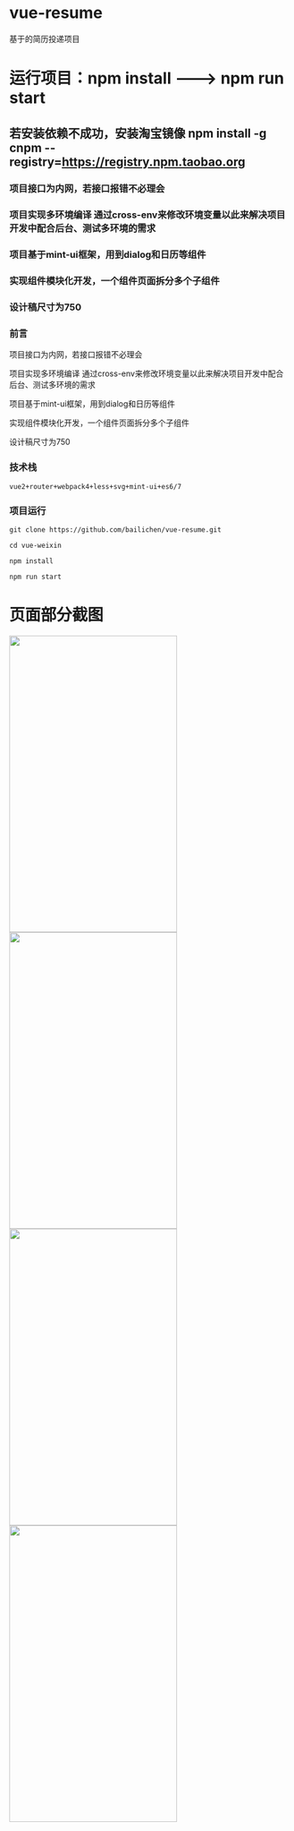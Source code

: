 # vue-resume
基于的简历投递项目
# 运行项目：npm install ---> npm run start
## 若安装依赖不成功，安装淘宝镜像   npm install -g cnpm --registry=https://registry.npm.taobao.org
### 项目接口为内网，若接口报错不必理会
### 项目实现多环境编译 通过cross-env来修改环境变量以此来解决项目开发中配合后台、测试多环境的需求
### 项目基于mint-ui框架，用到dialog和日历等组件
### 实现组件模块化开发，一个组件页面拆分多个子组件
### 设计稿尺寸为750

### 前言

项目接口为内网，若接口报错不必理会

项目实现多环境编译 通过cross-env来修改环境变量以此来解决项目开发中配合后台、测试多环境的需求

项目基于mint-ui框架，用到dialog和日历等组件

实现组件模块化开发，一个组件页面拆分多个子组件

设计稿尺寸为750

### 技术栈

```
vue2+router+webpack4+less+svg+mint-ui+es6/7

```


### 项目运行

```
git clone https://github.com/bailichen/vue-resume.git

cd vue-weixin

npm install

npm run start

```


# 页面部分截图

<img src="https://github.com/bailichen/vue-weixin/raw/master/src/assets/image/1.png" width="300" height="530" alt=""> 
<img src="https://github.com/bailichen/vue-weixin/raw/master/src/assets/image/2.png" width="300" height="530" alt=""> 
<img src="https://github.com/bailichen/vue-weixin/raw/master/src/assets/image/3.png" width="300" height="530" alt=""> 
<img src="https://github.com/bailichen/vue-weixin/raw/master/src/assets/image/4.png" width="300" height="530" alt=""> 

